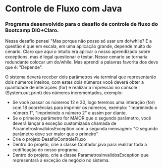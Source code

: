 # Controle de Fluxo com Java
### Programa desenvolvido para o desafio de controle de fluxo do Bootcamp DIO+Claro.

Nesse desafio pensei "Mas porque não posso só usar um do/while? E a questão é que em escala, em uma aplicação grande, depende muito do cenario.
Claro que aqui o intuito era aplicar o nosso aprendizado sobre exceptions, mas é legal questionar e testar. Nesse cenario se tornaria redundante colocar um do/while.
Mas aprendi a palavras favorita dos devs que é: "Depende".

O sistema deverá receber dois parâmetros via terminal que representarão dois números inteiros, com estes dois números você deverá obter a quantidade de interações (for) e realizar a impressão no console (System.out.print) dos números incrementados, exemplo:

- Se você passar os números 12 e 30, logo teremos uma interação (for) com 18 ocorrências para imprimir os números, exemplo: "Imprimindo o número 1", "Imprimindo o número 2" e assim por diante.
- Se o primeiro parâmetro for MAIOR que o segundo parâmetro, você deverá lançar a exceção customizada chamada de ParametrosInvalidosException com a segunda mensagem: "O segundo parâmetro deve ser maior que o primeiro"
- Crie o projeto DesafioControleFluxo
- Dentro do projeto, crie a classe Contador.java para realizar toda a codificação do nosso programa.
- Dentro do projeto, crie a classe ParametrosInvalidosException que representará a exceção de negócio no sistema.


